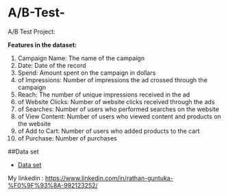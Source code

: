 # A/B-Test-
A/B Test Project:

**Features in the dataset:**

1. Campaign Name: The name of the campaign
2. Date: Date of the record
3. Spend: Amount spent on the campaign in dollars
4. of Impressions: Number of impressions the ad crossed through the campaign
5. Reach: The number of unique impressions received in the ad
6. of Website Clicks: Number of website clicks received through the ads
7. of Searches: Number of users who performed searches on the website
8. of View Content: Number of users who viewed content and products on the website
9. of Add to Cart: Number of users who added products to the cart
10. of Purchase: Number of purchases

##Data set 

 - [Data set](https://drive.google.com/file/d/1xy7O5QeFeTso7m3KccVwWuvxpDUtvouy/view?usp=share_link)
 

My linkedin : https://www.linkedin.com/in/rathan-guntuka-%F0%9F%93%8A-992123252/
